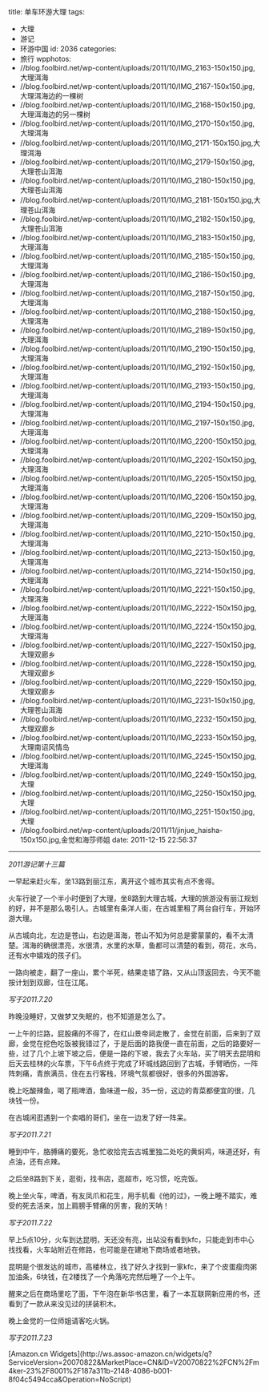 title: 单车环游大理
tags:
  - 大理
  - 游记
  - 环游中国
id: 2036
categories:
  - 旅行
wpphotos:
  - //blog.foolbird.net/wp-content/uploads/2011/10/IMG_2163-150x150.jpg,大理洱海
  - //blog.foolbird.net/wp-content/uploads/2011/10/IMG_2167-150x150.jpg,大理洱海边的一棵树
  - //blog.foolbird.net/wp-content/uploads/2011/10/IMG_2168-150x150.jpg,大理洱海边的另一棵树
  - //blog.foolbird.net/wp-content/uploads/2011/10/IMG_2170-150x150.jpg,大理洱海
  - //blog.foolbird.net/wp-content/uploads/2011/10/IMG_2171-150x150.jpg,大理洱海
  - //blog.foolbird.net/wp-content/uploads/2011/10/IMG_2179-150x150.jpg,大理苍山洱海
  - //blog.foolbird.net/wp-content/uploads/2011/10/IMG_2180-150x150.jpg,大理苍山洱海
  - //blog.foolbird.net/wp-content/uploads/2011/10/IMG_2181-150x150.jpg,大理苍山洱海
  - //blog.foolbird.net/wp-content/uploads/2011/10/IMG_2182-150x150.jpg,大理苍山洱海
  - //blog.foolbird.net/wp-content/uploads/2011/10/IMG_2183-150x150.jpg,大理洱海
  - //blog.foolbird.net/wp-content/uploads/2011/10/IMG_2185-150x150.jpg,大理洱海
  - //blog.foolbird.net/wp-content/uploads/2011/10/IMG_2186-150x150.jpg,大理洱海
  - //blog.foolbird.net/wp-content/uploads/2011/10/IMG_2187-150x150.jpg,大理洱海
  - //blog.foolbird.net/wp-content/uploads/2011/10/IMG_2188-150x150.jpg,大理洱海
  - //blog.foolbird.net/wp-content/uploads/2011/10/IMG_2189-150x150.jpg,大理洱海
  - //blog.foolbird.net/wp-content/uploads/2011/10/IMG_2190-150x150.jpg,大理洱海
  - //blog.foolbird.net/wp-content/uploads/2011/10/IMG_2192-150x150.jpg,大理洱海
  - //blog.foolbird.net/wp-content/uploads/2011/10/IMG_2193-150x150.jpg,大理洱海
  - //blog.foolbird.net/wp-content/uploads/2011/10/IMG_2194-150x150.jpg,大理洱海
  - //blog.foolbird.net/wp-content/uploads/2011/10/IMG_2197-150x150.jpg,大理洱海
  - //blog.foolbird.net/wp-content/uploads/2011/10/IMG_2200-150x150.jpg,大理洱海
  - //blog.foolbird.net/wp-content/uploads/2011/10/IMG_2202-150x150.jpg,大理洱海
  - //blog.foolbird.net/wp-content/uploads/2011/10/IMG_2205-150x150.jpg,大理洱海
  - //blog.foolbird.net/wp-content/uploads/2011/10/IMG_2206-150x150.jpg,大理洱海
  - //blog.foolbird.net/wp-content/uploads/2011/10/IMG_2209-150x150.jpg,大理洱海
  - //blog.foolbird.net/wp-content/uploads/2011/10/IMG_2210-150x150.jpg,大理洱海
  - //blog.foolbird.net/wp-content/uploads/2011/10/IMG_2213-150x150.jpg,大理洱海
  - //blog.foolbird.net/wp-content/uploads/2011/10/IMG_2214-150x150.jpg,大理洱海
  - //blog.foolbird.net/wp-content/uploads/2011/10/IMG_2221-150x150.jpg,大理洱海
  - //blog.foolbird.net/wp-content/uploads/2011/10/IMG_2222-150x150.jpg,大理洱海
  - //blog.foolbird.net/wp-content/uploads/2011/10/IMG_2224-150x150.jpg,大理洱海
  - //blog.foolbird.net/wp-content/uploads/2011/10/IMG_2227-150x150.jpg,大理双廊乡
  - //blog.foolbird.net/wp-content/uploads/2011/10/IMG_2228-150x150.jpg,大理双廊乡
  - //blog.foolbird.net/wp-content/uploads/2011/10/IMG_2229-150x150.jpg,大理双廊乡
  - //blog.foolbird.net/wp-content/uploads/2011/10/IMG_2231-150x150.jpg,大理苍山洱海
  - //blog.foolbird.net/wp-content/uploads/2011/10/IMG_2232-150x150.jpg,大理双廊乡
  - //blog.foolbird.net/wp-content/uploads/2011/10/IMG_2233-150x150.jpg,大理南诏风情岛
  - //blog.foolbird.net/wp-content/uploads/2011/10/IMG_2245-150x150.jpg,大理洱海
  - //blog.foolbird.net/wp-content/uploads/2011/10/IMG_2249-150x150.jpg,大理
  - //blog.foolbird.net/wp-content/uploads/2011/10/IMG_2250-150x150.jpg,大理
  - //blog.foolbird.net/wp-content/uploads/2011/10/IMG_2251-150x150.jpg,大理
  - //blog.foolbird.net/wp-content/uploads/2011/11/jinjue_haisha-150x150.jpg,金觉和海莎师姐
date: 2011-12-15 22:56:37
---

_2011游记第十三篇_

一早起来赶火车，坐13路到丽江东，离开这个城市其实有点不舍得。

火车行驶了一个半小时便到了大理，坐8路到大理古城，大理的旅游没有丽江规划的好，并不是那么吸引人。古城里有条洋人街，在古城里租了两台自行车，开始环游大理。

从古城向北，左边是苍山，右边是洱海，苍山不知为何总是雾蒙蒙的，看不太清楚。洱海的确很漂亮，水很清，水里的水草，鱼都可以清楚的看到，荷花，水鸟，还有水中嬉戏的孩子们。

一路向被走，翻了一座山，累个半死，结果走错了路，又从山顶返回去，今天不能按计划到双廊，住在江尾。

_写于2011.7.20_

昨晚没睡好，又做梦又失眠的，也不知道是怎么了。

一上午的烂路，屁股痛的不得了，在红山景帝祠走散了，金觉在前面，后来到了双廊，金觉在挖色吃饭被我错过了，于是后面的路我便一直在前面，之后的路要好一些，过了几个上坡下坡之后，便是一路的下坡，我去了火车站，买了明天去昆明和后天去桂林的火车票，下午6点终于完成了环城线路回到了古城，手臂晒伤，一阵阵刺痛，青旅满员，住在五行客栈，环境气氛都很好，很多的外国游客。

晚上吃酸辣鱼，喝了瓶啤酒，鱼味道一般，35一份，这边的青菜都便宜的很，几块钱一份。

在古城闲逛遇到一个卖唱的哥们，坐在一边发了好一阵呆。

_写于2011.7.21_

睡到中午，胳膊痛的要死，急忙收拾完去古城里独二处吃的黄焖鸡，味道还好，有点油，还有点辣。

之后坐8路到下关，逛街，找书店，逛超市，吃习惯，吃完饭。

晚上坐火车，啤酒，有友凤爪和花生，用手机看《他的过》，一晚上睡不踏实，难受的死去活来，加上肩膀手臂痛的厉害，我的天呐！

_写于2011.7.22_

早上5点10分，火车到达昆明，天还没有亮，出站没有看到kfc，只能走到市中心找找看，火车站附近在修路，也可能是在建地下商场或者地铁。

昆明是个很发达的城市，高楼林立，找了好久才找到一家kfc，来了个皮蛋瘦肉粥加油条，6块钱，在2楼找了一个角落吃完然后睡了一个上午。

醒来之后在商场里吃了面，下午泡在新华书店里，看了一本互联网新应用的书，还看到了一款从来没见过的拼装积木。

晚上金觉的一位师姐请客吃火锅。

_写于2011.7.23_

<script src="http://ws.assoc-amazon.cn/widgets/q?ServiceVersion=20070822&MarketPlace=CN&ID=V20070822/CN/m4ker-23/8001/187a311b-2148-4086-b001-8f04c5494cca" type="text/javascript"> </script> <noscript>[Amazon.cn Widgets](http://ws.assoc-amazon.cn/widgets/q?ServiceVersion=20070822&#038;MarketPlace=CN&#038;ID=V20070822%2FCN%2Fm4ker-23%2F8001%2F187a311b-2148-4086-b001-8f04c5494cca&#038;Operation=NoScript)</noscript> 
